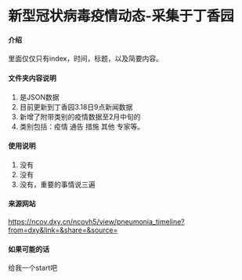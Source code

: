 # 新型冠状病毒疫情动态-采集于丁香园

#### 介绍
里面仅仅只有index，时间，标题，以及简要内容。

#### 文件夹内容说明
1.  是JSON数据
2.  目前更新到丁香园3.18日9点新闻数据
3.  新增了附带类别的疫情数据至2月中旬的
4.  类别包括：疫情 通告 措施 其他 专家等。

#### 使用说明

1.  没有
2.  没有
3.  没有，重要的事情说三遍

#### 来源网站

https://ncov.dxy.cn/ncovh5/view/pneumonia_timeline?from=dxy&link=&share=&source=

#### 如果可能的话

给我一个start吧